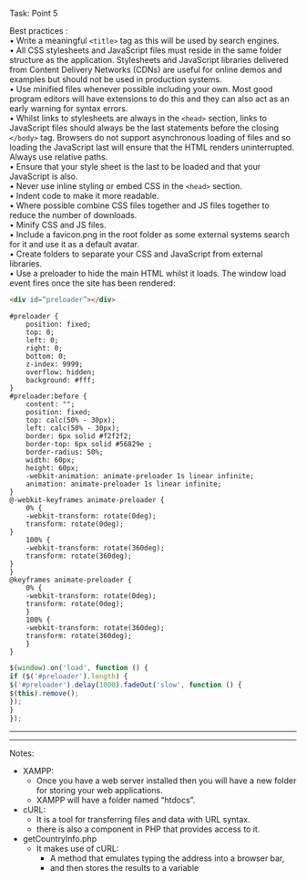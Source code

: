 Task: Point 5

Best practices :     
• Write a meaningful `<title>` tag as this will be used by search engines.    
• All CSS stylesheets and JavaScript files must reside in the same folder structure as
the application. Stylesheets and JavaScript libraries delivered from Content Delivery
Networks (CDNs) are useful for online demos and examples but should not be used
in production systems.    
• Use minified files whenever possible including your own. Most good program
editors will have extensions to do this and they can also act as an early warning for
syntax errors.    
• Whilst links to stylesheets are always in the `<head>` section, links to JavaScript files
should always be the last statements before the closing `</body>` tag. Browsers do
not support asynchronous loading of files and so loading the JavaScript last will
ensure that the HTML renders uninterrupted. Always use relative paths.    
• Ensure that your style sheet is the last to be loaded and that your JavaScript is also.    
• Never use inline styling or embed CSS in the `<head>` section.    
• Indent code to make it more readable.    
• Where possible combine CSS files together and JS files together to reduce the
number of downloads.    
• Minify CSS and JS files.    
• Include a favicon.png in the root folder as some external systems search for it and
use it as a default avatar.    
• Create folders to separate your CSS and JavaScript from external libraries.    
• Use a preloader to hide the main HTML whilst it loads. The window load event fires
once the site has been rendered:     
```HTML
<div id=”preloader”></div>
```
```css:
#preloader {
    position: fixed;
    top: 0;
    left: 0;
    right: 0;
    bottom: 0;
    z-index: 9999;
    overflow: hidden;
    background: #fff;
}
#preloader:before {
    content: "";
    position: fixed;
    top: calc(50% - 30px);
    left: calc(50% - 30px);
    border: 6px solid #f2f2f2;
    border-top: 6px solid #56829e ;
    border-radius: 50%;
    width: 60px;
    height: 60px;
    -webkit-animation: animate-preloader 1s linear infinite;
    animation: animate-preloader 1s linear infinite;
}
@-webkit-keyframes animate-preloader {
    0% {
    -webkit-transform: rotate(0deg);
    transform: rotate(0deg);
}
    100% {
    -webkit-transform: rotate(360deg);
    transform: rotate(360deg);
}
}
@keyframes animate-preloader {
    0% {
    -webkit-transform: rotate(0deg);
    transform: rotate(0deg);
    }
    100% {
    -webkit-transform: rotate(360deg);
    transform: rotate(360deg);
    }
}
```
```JavaScript (JQuery):
$(window).on('load', function () {
if ($('#preloader').length) {
$('#preloader').delay(1000).fadeOut('slow', function () {
$(this).remove();
});
}
});
```

--------
--------

Notes:

* XAMPP: 
    * Once you have a web server installed then you will have a new folder for storing your web applications.
    * XAMPP will have a folder named “htdocs”.
* cURL:
    * It is a tool for transferring files and data with URL syntax.
    * there is also a component in PHP that provides access to it.
* getCountryInfo.php
    * It makes use of cURL:
        * A method that emulates typing the address into a browser bar, 
        * and then stores the results to a variable